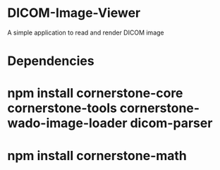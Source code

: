# DICOM-Image-Viewer

A simple application to read and render DICOM image

# Dependencies

# npm install cornerstone-core cornerstone-tools cornerstone-wado-image-loader dicom-parser

# npm install cornerstone-math
